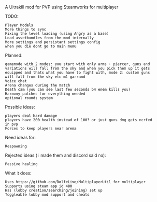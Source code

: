 A Ultrakill mod for PVP using Steamworks for multiplayer

TODO:
```
Player Models
More things to sync
Fixing the level loading (using Angry as a base)
Load assetbundles from the mod internally
More settings and persistant settings config
when you die dont go to main menu
```

Planned:
```
gamemode with 2 modes: you start with only arms + piercer, guns and variations will fall from the sky and when you pick them up it gets equipped and thats what you have to fight with, mode 2: custom guns will fall from the sky etc m1 garrand
Voice chat
Arena changes during the match
Death cam (you can see last few seconds b4 enem kills you)
Harmony patches for everything needed
optional rounds system

```

Possible ideas:
```
players deal hard damage
players have 200 health instead of 100? or just guns dmg gets nerfed in pvp
Forces to keep players near arena
```

Need ideas for:
```
Respawning

```

Rejected ideas ( i made them and discord said no):
```
Passive healing

```

What it does: 
```
Uses https://github.com/DolfeLive/MultiplayerUtil for multiplayer
Supports using steam app id 480
Has (lobby creation/searching/joining) set up
Toggleable lobby mod support and cheats
```



